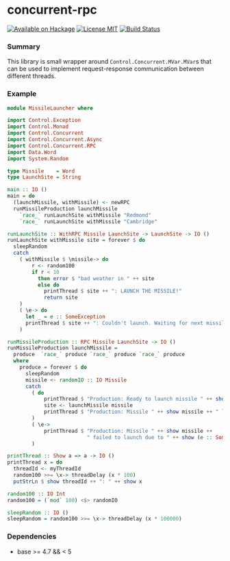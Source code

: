concurrent-rpc
==============

[![Available on Hackage][badge-hackage]][hackage]
[![License MIT][badge-license]][license]
[![Build Status][badge-travis]][travis]

### Summary

This library is small wrapper around `Control.Concurrent.MVar.MVar`s that can
be used to implement request-response communication between different threads.

### Example

```haskell
module MissileLauncher where

import Control.Exception
import Control.Monad
import Control.Concurrent
import Control.Concurrent.Async
import Control.Concurrent.RPC
import Data.Word
import System.Random

type Missile    = Word
type LaunchSite = String

main :: IO ()
main = do
  (launchMissile, withMissile) <- newRPC
  runMissileProduction launchMissile
    `race_` runLaunchSite withMissile "Redmond"
    `race_` runLaunchSite withMissile "Cambridge"

runLaunchSite :: WithRPC Missile LaunchSite -> LaunchSite -> IO ()
runLaunchSite withMissile site = forever $ do
  sleepRandom
  catch
    ( withMissile $ \missile-> do
        r <- random100
        if r < 10
          then error $ "bad weather in " ++ site
          else do
            printThread $ site ++ ": LAUNCH THE MISSILE!"
            return site
    )
    ( \e-> do
      let _ = e :: SomeException
      printThread $ site ++ ": Couldn't launch. Waiting for next missile."
    )

runMissileProduction :: RPC Missile LaunchSite -> IO ()
runMissileProduction launchMissile =
  produce  `race_` produce `race_` produce `race_` produce
  where
    produce = forever $ do
      sleepRandom
      missile <- randomIO :: IO Missile
      catch
        ( do
            printThread $ "Production: Ready to launch missile " ++ show missile
            site <- launchMissile missile
            printThread $ "Production: Missile " ++ show missile ++ " launched in " ++ site
        )
        ( \e->
            printThread $ "Production: Missile " ++ show missile ++
                          " failed to launch due to " ++ show (e :: SomeException)
        )

printThread :: Show a => a -> IO ()
printThread x = do
  threadId <- myThreadId
  random100 >>= \x-> threadDelay (x * 100)
  putStrLn $ show threadId ++ ": " ++ show x

random100 :: IO Int
random100 = (`mod` 100) <$> randomIO

sleepRandom :: IO ()
sleepRandom = random100 >>= \x-> threadDelay (x * 100000)
```

### Dependencies

   - base >= 4.7 && < 5

[badge-travis]: https://img.shields.io/travis/lpeterse/haskell-concurrent-rpc.svg
[travis]: https://travis-ci.org/lpeterse/haskell-concurrent-rpc
[badge-hackage]: https://img.shields.io/hackage/v/concurrent-rpc.svg?dummy
[hackage]: https://hackage.haskell.org/package/concurrent-rpc
[badge-license]: https://img.shields.io/badge/license-MIT-green.svg?dummy
[license]: https://github.com/lpeterse/haskell-concurrent-rpc/blob/master/LICENSE
[issues]: https://github.com/lpeterse/haskell-concurrent-rpc/issues
[Github]: https://github.com/lpeterse/haskell-concurrent-rpc

